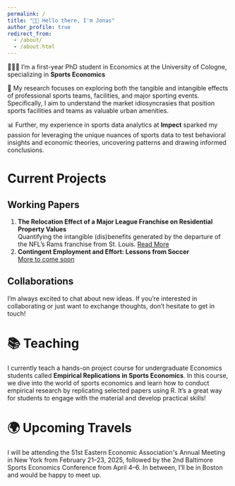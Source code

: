 ```yaml
---
permalink: /
title: "👋🏼 Hello there, I'm Jonas"
author_profile: true
redirect_from: 
  - /about/
  - /about.html
---
```


👨🏻‍💻 I’m a first-year PhD student in Economics at the University of Cologne, specializing in **Sports Economics**

🔬 My research focuses on exploring both the tangible and intangible effects of professional sports teams, facilities, and major sporting events. Specifically, I aim to understand the market idiosyncrasies that position sports facilities and teams as valuable urban amenities.

📊 Further, my experience in sports data analytics at **Impect** sparked my passion for leveraging the unique nuances of sports data to test behavioral insights and economic theories, uncovering patterns and drawing informed conclusions. 

# Current Projects
## Working Papers
1. **The Relocation Effect of a Major League Franchise on Residential Property Values**  
   Quantifying the intangible (dis)benefits generated by the departure of the NFL’s Rams franchise from St. Louis. [Read More](http://jonasfroch.github.io/files/Paper.pdf)
2. **Contingent Employment and Effort: Lessons from Soccer**  
   [More to come soon](http://jonasfroch.github.io/files/Paper.pdf)

## Collaborations
I’m always excited to chat about new ideas. If you’re interested in collaborating or just want to exchange thoughts, don’t hesitate to get in touch!

# 📚 Teaching
I currently teach a hands-on project course for undergraduate Economics students called **Empirical Replications in Sports Economics**. In this course, we dive into the world of sports economics and learn how to conduct empirical research by replicating selected papers using R. It’s a great way for students to engage with the material and develop practical skills!

# 🌍 Upcoming Travels
I will be attending the 51st Eastern Economic Association's Annual Meeting in New York from February 21–23, 2025, followed by the 2nd Baltimore Sports Economics Conference from April 4–6. In between, I’ll be in Boston and would be happy to meet up.
